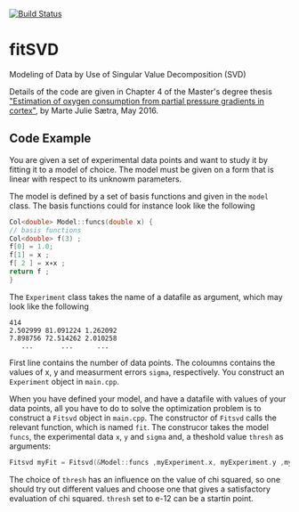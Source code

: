 [![Build Status](https://travis-ci.org/martejulie/fitSVD.svg)](https://travis-ci.org/martejulie/fitSVD)

# fitSVD
Modeling of Data by Use of Singular Value Decomposition (SVD)

Details of the code are given in Chapter 4 of
the Master's degree thesis 
["Estimation of oxygen consumption from partial pressure gradients in cortex"](https://github.com/martejulie/master-thesis), 
by Marte Julie Sætra, May 2016.

## Code Example
You are given a set of experimental data points and want to study it by fitting it to a model of choice.
The model must be given on a form that is linear with respect to its unknowm parameters.

The model is defined by a set of basis functions and given in the `model` class. The basis functions could for
instance look like the following
``` cpp
Col<double> Model::funcs(double x) {
// basis functions
Col<double> f(3) ;
f[0] = 1.0;
f[1] = x ;
f[ 2 ] = x∗x ;
return f ;
}
```

The `Experiment` class takes the name of a datafile as argument, which may look like the following
```
414
2.502999 81.091224 1.262092
7.898756 72.514262 2.010258
   ...       ...      ...
```
First line contains the number of data points. The coloumns contains the values
of x, y and measurment errors `sigma`,
respectively. You construct an `Experiment` object in `main.cpp`.

When you have defined your model, and have a datafile with values of your data points, all you have to do
to solve the optimization problem is to construct a `Fitsvd` object in `main.cpp`. The constructor of `Fitsvd`
calls the relevant function, which is named `fit`. The construcor takes the model `funcs`, the experimental data
`x`, `y` and `sigma` and, a theshold value `thresh` as arguments:
``` cpp
Fitsvd myFit = Fitsvd(&Model::funcs ,myExperiment.x, myExperiment.y ,myExperiment.sigma, thresh);
```
The choice of `thresh` has an influence on the value of chi squared, so one should try out different values and
choose one that gives a satisfactory evaluation of chi squared. `thresh` set to e-12 can be a startin point.

